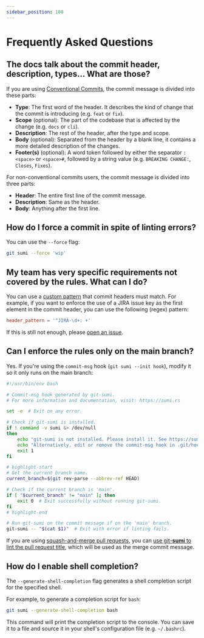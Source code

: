 ```yaml
---
sidebar_position: 100
---
```


# Frequently Asked Questions

## The docs talk about the commit header, description, types… What are those?

If you are using [Conventional Commits](https://www.conventionalcommits.org/), the commit message is divided into these parts:

- **Type**: The first word of the header. It describes the kind of change that the commit is introducing (e.g. `feat` or `fix`).
- **Scope** (optional): The part of the codebase that is affected by the change (e.g. `docs` or `cli`).
- **Description**: The rest of the header, after the type and scope.
- **Body** (optional): Separated from the header by a blank line, it contains a more detailed description of the changes.
- **Footer(s)** (optional): A word token followed by either the separator `:<space>` or `<space>#`, followed by a string value (e.g. `BREAKING CHANGE:`, `Closes`, `Fixes`).

For non-conventional commits users, the commit message is divided into three parts:

- **Header**: The entire first line of the commit message.
- **Description**: Same as the header.
- **Body**: Anything after the first line.

## How do I force a commit in spite of linting errors?

You can use the `--force` flag:

```bash
git sumi --force 'wip'
```

## My team has very specific requirements not covered by the rules. What can I do?

You can use a [custom pattern](/docs/rules#header-pattern) that commit headers must match. For example, if you want to enforce the use of a JIRA issue key as the first element in the commit header, you can use the following (regex) pattern:

```toml
header_pattern = '^JIRA-\d+: +'
```

If this is still not enough, please [open an issue](https://github.com/welpo/git-sumi/issues/new/choose).

## Can I enforce the rules **only** on the main branch?

Yes. If you're using the `commit-msg` hook (`git sumi --init hook`), modify it so it only runs on the main branch:

```bash title=".git/hooks/commit-msg"
#!/usr/bin/env bash

# Commit-msg hook generated by git-sumi.
# For more information and documentation, visit: https://sumi.rs

set -e  # Exit on any error.

# Check if git-sumi is installed.
if ! command -v sumi &> /dev/null
then
    echo "git-sumi is not installed. Please install it. See https://sumi.rs for instructions."
    echo "Alternatively, edit or remove the commit-msg hook in .git/hooks/commit-msg."
    exit 1
fi

# highlight-start
# Get the current branch name.
current_branch=$(git rev-parse --abbrev-ref HEAD)

# Check if the current branch is 'main'.
if [ "$current_branch" != "main" ]; then
    exit 0  # Exit successfully without running git-sumi.
fi
# highlight-end

# Run git-sumi on the commit message if on the 'main' branch.
git-sumi -- "$(cat $1)"  # Exit with error if linting fails.
```

If you are using [squash-and-merge pull requests](https://docs.github.com/en/repositories/configuring-branches-and-merges-in-your-repository/configuring-pull-request-merges/configuring-commit-squashing-for-pull-requests), you can [use git-**sumi** to lint the pull request title](/docs/integration#linting-pull-request-titles), which will be used as the merge commit message.

## How do I enable shell completion?

The `--generate-shell-completion` flag generates a shell completion script for the specified shell.

For example, to generate a completion script for `bash`:

```bash
git sumi --generate-shell-completion bash
```

This command will print the completion script to the console. You can save it to a file and source it in your shell's configuration file (e.g. `~/.bashrc`).
